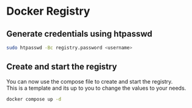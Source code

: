 # Docker Registry

## Generate credentials using htpasswd

```bash
sudo htpasswd -Bc registry.password <username>
```

## Create and start the registry

You can now use the compose file to create and start the registry.  
This is a template and its up to you to change the values to your needs.

```bash
docker compose up -d
```